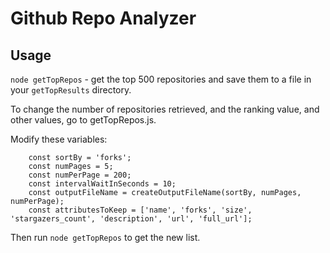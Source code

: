 # Github Repo Analyzer

## Usage
```node getTopRepos``` - get the top 500 repositories and save them to a file in your ```getTopResults``` directory.

To change the number of repositories retrieved, and the ranking value, and other values, go to getTopRepos.js.

Modify these variables:
```
	const sortBy = 'forks';
	const numPages = 5;
	const numPerPage = 200;
	const intervalWaitInSeconds = 10;
	const outputFileName = createOutputFileName(sortBy, numPages, numPerPage);
	const attributesToKeep = ['name', 'forks', 'size', 'stargazers_count', 'description', 'url', 'full_url'];
```

Then run ```node getTopRepos``` to get the new list. 